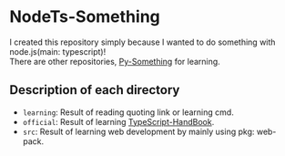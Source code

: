 # NodeTs-Something

I created this repository simply because I wanted to do something with node.js(main: typescript)!  
There are other repositories, [Py-Something](https://github.com/bella2391/Py-Something.git) for learning.  

## Description of each directory

- `learning`:
 Result of reading quoting link or learning cmd.
- `official`:
 Result of learning [TypeScript-HandBook](https://www.typescriptlang.org/docs/handbook/intro.html).
- `src`:
 Result of learning web development by mainly using pkg: web-pack.
